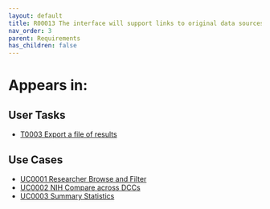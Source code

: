 ```yaml
---
layout: default
title: R00013 The interface will support links to original data sources within the results
nav_order: 3
parent: Requirements
has_children: false
---
```


# Appears in:


## User Tasks

-   [T0003 Export a file of results](../user-tasks/t0003-export-a-file-of-results.md)


## Use Cases

-   [UC0001 Researcher Browse and Filter](../use-cases/browse-and-filter.md)
-   [UC0002 NIH Compare across DCCs](../use-cases/multi-compare-custodian.md)
-   [UC0003 Summary Statistics](../use-cases/summary-statistics.md)
